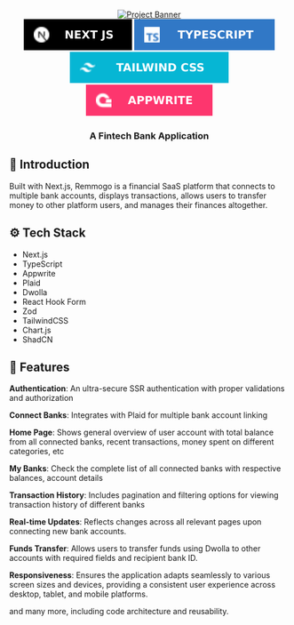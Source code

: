 
<div align="center">
  <br />
    <a href="#" target="_blank">
      <img src="/public/banner.png" alt="Project Banner">
    </a>
  <br />
  
  <div>
    <img src="/public/Nextjs.svg" alt="nextjs" />
    <img src="/public/typescript.svg" alt="typescript" />
    <img src="/public/tailwind.svg" alt="tailwindcss" />
    <img src="/public/appwrite.svg" alt="appwrite" />
  </div>

  <h3 align="center">A Fintech Bank Application</h3>
</div>


## <a name="introduction">🤖 Introduction</a>

Built with Next.js, Remmogo is a financial SaaS platform that connects to multiple bank accounts, displays transactions, allows users to transfer money to other platform users, and manages their finances altogether. 


## <a name="tech-stack">⚙️ Tech Stack</a>

- Next.js
- TypeScript
- Appwrite
- Plaid
- Dwolla
- React Hook Form
- Zod
- TailwindCSS
- Chart.js
- ShadCN


## <a name="features">🔋 Features</a>

**Authentication**: An ultra-secure SSR authentication with proper validations and authorization

**Connect Banks**: Integrates with Plaid for multiple bank account linking

**Home Page**: Shows general overview of user account with total balance from all connected banks, recent transactions, money spent on different categories, etc

**My Banks**: Check the complete list of all connected banks with respective balances, account details

**Transaction History**: Includes pagination and filtering options for viewing transaction history of different banks

**Real-time Updates**: Reflects changes across all relevant pages upon connecting new bank accounts.

**Funds Transfer**: Allows users to transfer funds using Dwolla to other accounts with required fields and recipient bank ID.

**Responsiveness**: Ensures the application adapts seamlessly to various screen sizes and devices, providing a consistent user experience across desktop, tablet, and mobile platforms.

and many more, including code architecture and reusability.



